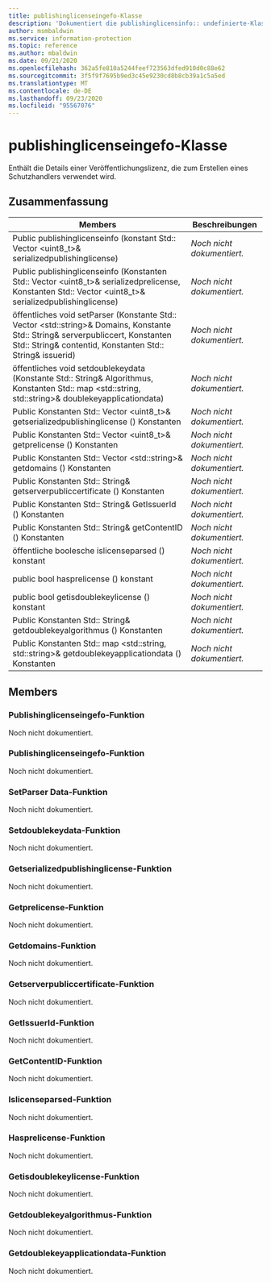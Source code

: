 ```yaml
---
title: publishinglicenseingefo-Klasse
description: 'Dokumentiert die publishinglicensinfo:: undefinierte-Klasse des MIP-SDKs (Microsoft Information Protection).'
author: msmbaldwin
ms.service: information-protection
ms.topic: reference
ms.author: mbaldwin
ms.date: 09/21/2020
ms.openlocfilehash: 362a5fe810a5244feef723563dfed910d0c88e62
ms.sourcegitcommit: 3f5f9f7695b9ed3c45e9230cd8b8cb39a1c5a5ed
ms.translationtype: MT
ms.contentlocale: de-DE
ms.lasthandoff: 09/23/2020
ms.locfileid: "95567076"
---
```

# <a name="class-publishinglicenseinfo"></a>publishinglicenseingefo-Klasse 
Enthält die Details einer Veröffentlichungslizenz, die zum Erstellen eines Schutzhandlers verwendet wird.
  
## <a name="summary"></a>Zusammenfassung
 Members                        | Beschreibungen                                
--------------------------------|---------------------------------------------
Public publishinglicenseinfo (konstant Std:: Vector \<uint8_t\>& serializedpublishinglicense)  | _Noch nicht dokumentiert._
Public publishinglicenseinfo (Konstanten Std:: Vector \<uint8_t\>& serializedprelicense, Konstanten Std:: Vector \<uint8_t\>& serializedpublishinglicense)  | _Noch nicht dokumentiert._
öffentliches void setParser (Konstante Std:: Vector \<std::string\>& Domains, Konstante Std:: String& serverpubliccert, Konstanten Std:: String& contentid, Konstanten Std:: String& issuerid)  | _Noch nicht dokumentiert._
öffentliches void setdoublekeydata (Konstante Std:: String& Algorithmus, Konstanten Std:: map \<std::string, std::string\>& doublekeyapplicationdata)  | _Noch nicht dokumentiert._
Public Konstanten Std:: Vector \<uint8_t\>& getserializedpublishinglicense () Konstanten  | _Noch nicht dokumentiert._
Public Konstanten Std:: Vector \<uint8_t\>& getprelicense () Konstanten  | _Noch nicht dokumentiert._
Public Konstanten Std:: Vector \<std::string\>& getdomains () Konstanten  | _Noch nicht dokumentiert._
Public Konstanten Std:: String& getserverpubliccertificate () Konstanten  | _Noch nicht dokumentiert._
Public Konstanten Std:: String& GetIssuerId () Konstanten  | _Noch nicht dokumentiert._
Public Konstanten Std:: String& getContentID () Konstanten  | _Noch nicht dokumentiert._
öffentliche boolesche islicenseparsed () konstant  | _Noch nicht dokumentiert._
public bool hasprelicense () konstant  | _Noch nicht dokumentiert._
public bool getisdoublekeylicense () konstant  | _Noch nicht dokumentiert._
Public Konstanten Std:: String& getdoublekeyalgorithmus () Konstanten  | _Noch nicht dokumentiert._
Public Konstanten Std:: map \<std::string, std::string\>& getdoublekeyapplicationdata () Konstanten  | _Noch nicht dokumentiert._
  
## <a name="members"></a>Members
  
### <a name="publishinglicenseinfo-function"></a>Publishinglicenseingefo-Funktion
Noch nicht dokumentiert.

  
### <a name="publishinglicenseinfo-function"></a>Publishinglicenseingefo-Funktion
Noch nicht dokumentiert.

  
### <a name="setparseddata-function"></a>SetParser Data-Funktion
Noch nicht dokumentiert.

  
### <a name="setdoublekeydata-function"></a>Setdoublekeydata-Funktion
Noch nicht dokumentiert.

  
### <a name="getserializedpublishinglicense-function"></a>Getserializedpublishinglicense-Funktion
Noch nicht dokumentiert.

  
### <a name="getprelicense-function"></a>Getprelicense-Funktion
Noch nicht dokumentiert.

  
### <a name="getdomains-function"></a>Getdomains-Funktion
Noch nicht dokumentiert.

  
### <a name="getserverpubliccertificate-function"></a>Getserverpubliccertificate-Funktion
Noch nicht dokumentiert.

  
### <a name="getissuerid-function"></a>GetIssuerId-Funktion
Noch nicht dokumentiert.

  
### <a name="getcontentid-function"></a>GetContentID-Funktion
Noch nicht dokumentiert.

  
### <a name="islicenseparsed-function"></a>Islicenseparsed-Funktion
Noch nicht dokumentiert.

  
### <a name="hasprelicense-function"></a>Hasprelicense-Funktion
Noch nicht dokumentiert.

  
### <a name="getisdoublekeylicense-function"></a>Getisdoublekeylicense-Funktion
Noch nicht dokumentiert.

  
### <a name="getdoublekeyalgorithm-function"></a>Getdoublekeyalgorithmus-Funktion
Noch nicht dokumentiert.

  
### <a name="getdoublekeyapplicationdata-function"></a>Getdoublekeyapplicationdata-Funktion
Noch nicht dokumentiert.
